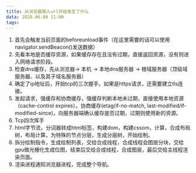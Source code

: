 ```yaml
---
title: 从浏览器输入url开始发生了什么
data: 2020.06.08 11:00
tags:
---
```

1. 首先会触发当前页面的beforeunload事件（在这里需要的话可以使用navigator.sendBeacon()发送数据）
2. 先看本地是否缓存资源，如果缓存存在且没有过期，直接返回资源，没有则进入网络请求阶段。
3. 检查dns缓存，先从浏览器-> 本机 -> 本地dns服务器 -> 根域服务器（顶级域服务器、以及其子域名服务器）
4. 确定了ip地址后，开始tcp的三次握手。如果是https请求，还需要建立tls连接。
5. 发起请求，强缓存和协商缓存，强缓存判断本地未过期，直接使用本地资源（cache-control expires）。协商缓存(etag/if-no-match, last-modified/if-modified-since)，向服务器端确认缓存是否过期，过期则使用新的资源。
6. Tcp四次挥手
7. html字节流，分词器转成html标签，构建dom，构建cssom，计算，合成布局树，布局计算，为特殊的节点分层，生成分层树，开始绘制。
8. 拆分绘制指令，生成绘制列表，交给合成线程，合成线程会图层分块，交给gpu做光栅化生成位图，结束后交给合成线程，合成图层，最后交给主线程渲染页面。
9. 渲染进程通知浏览器进程，完成整个导航。
